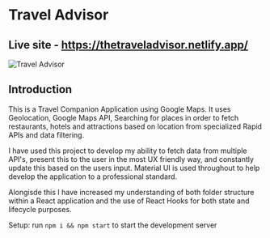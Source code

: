 # Travel Advisor

## Live site - https://thetraveladvisor.netlify.app/

![Travel Advisor](https://www.linkpicture.com/q/gtc.jpg)

## Introduction
This is a Travel Companion Application using Google Maps. It uses Geolocation, Google Maps API, Searching for places in order to fetch restaurants, hotels and attractions based on location from specialized Rapid APIs and data filtering.

I have used this project to develop my ability to fetch data from multiple API's, present this to the user in the most UX friendly way, and constantly update this based on the users input. Material UI is used throughout to help develop the application to a professional standard. 

Alongisde this I have increased my understanding of both folder structure within a React application and the use of React Hooks for both state and lifecycle purposes. 


Setup: run ```npm i && npm start``` to start the development server

